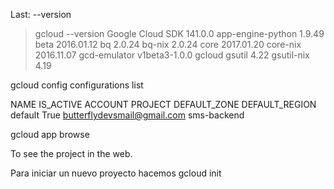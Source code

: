 Last: --version

> gcloud --version
Google Cloud SDK 141.0.0
app-engine-python 1.9.49
beta 2016.01.12
bq 2.0.24
bq-nix 2.0.24
core 2017.01.20
core-nix 2016.11.07
gcd-emulator v1beta3-1.0.0
gcloud 
gsutil 4.22
gsutil-nix 4.19

gcloud config configurations list

NAME     IS_ACTIVE  ACCOUNT                      PROJECT      DEFAULT_ZONE  DEFAULT_REGION
default  True       butterflydevsmail@gmail.com  sms-backend


gcloud app browse 

To see the project in the web.

Para iniciar un nuevo proyecto hacemos gcloud init